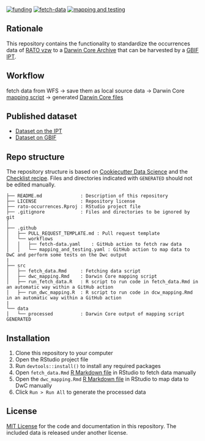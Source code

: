 [![funding](https://img.shields.io/static/v1?label=published+through&message=LIFE+RIPARIAS&labelColor=00a58d&color=ffffff)](https://www.riparias.be/)
[![fetch-data](https://github.com/riparias/rato-occurrences/actions/workflows/fetch-data.yaml/badge.svg)](https://github.com/riparias/rato-occurrences/actions/workflows/fetch-data.yaml)
[![mapping and testing](https://github.com/riparias/rato-occurrences/actions/workflows/mapping_and_testing.yaml/badge.svg)](https://github.com/riparias/rato-occurrences/actions/workflows/mapping_and_testing.yaml)

## Rationale

This repository contains the functionality to standardize the occurrences data of [RATO vzw](https://oost-vlaanderen.be/wonen-en-leven/natuur-en-milieu/overlastsoorten/rattenbestrijding-.html) to a [Darwin Core Archive](https://ipt.gbif.org/manual/en/ipt/2.5/dwca-guide) that can be harvested by a [GBIF IPT](https://ipt.gbif.org/manual/en/ipt/2.5/).

## Workflow

fetch data from WFS → save them as local source data → Darwin Core [mapping script](src/dwc_mapping.Rmd) → generated [Darwin Core files](data/processed)


## Published dataset

* [Dataset on the IPT](https://ipt.inbo.be/resource?r=rato-occurrences)
* [Dataset on GBIF](https://doi.org/10.15468/fw2rbx)

## Repo structure

The repository structure is based on [Cookiecutter Data Science](http://drivendata.github.io/cookiecutter-data-science/) and the [Checklist recipe](https://github.com/trias-project/checklist-recipe). Files and directories indicated with `GENERATED` should not be edited manually.

```
├── README.md              : Description of this repository
├── LICENSE                : Repository license
├── rato-occurrences.Rproj : RStudio project file
├── .gitignore             : Files and directories to be ignored by git
│
├── .github                
│   ├── PULL_REQUEST_TEMPLATE.md : Pull request template
│   └── workflows
│   │   ├── fetch-data.yaml    : GitHub action to fetch raw data
│   │   └── mapping_and_testing.yaml : GitHub action to map data to DwC and perform some tests on the Dwc output
|
├── src
│   ├── fetch_data.Rmd     : Fetching data script
│   ├── dwc_mapping.Rmd    : Darwin Core mapping script
│   ├── run_fetch_data.R   : R script to run code in fetch_data.Rmd in an automatic way within a GitHub action
│   ├── run_dwc_mapping.R  : R script to run code in dcw_mapping.Rmd in an automatic way within a GitHub action
|
└── data
│   └── processed          : Darwin Core output of mapping script GENERATED
```

## Installation

1. Clone this repository to your computer
2. Open the RStudio project file
3. Run `devtools::install()` to install any required packages
4. Open `fetch_data.Rmd` [R Markdown file](https://rmarkdown.rstudio.com/) in RStudio to fetch data manually
5. Open the `dwc_mapping.Rmd` [R Markdown file](https://rmarkdown.rstudio.com/) in RStudio to map data to DwC manually
6. Click `Run > Run All` to generate the processed data

## License

[MIT License](LICENSE) for the code and documentation in this repository. The included data is released under another license.
